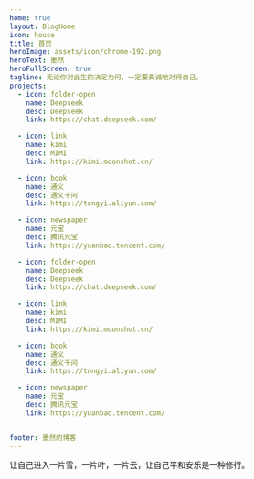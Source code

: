 ```yaml
---
home: true
layout: BlogHome
icon: house
title: 首页
heroImage: assets/icon/chrome-192.png
heroText: 墨然
heroFullScreen: true
tagline: 无论你对此生的决定为何，一定要真诚地对待自己。
projects:
  - icon: folder-open
    name: Deepseek
    desc: Deepseek
    link: https://chat.deepseek.com/

  - icon: link
    name: kimi
    desc: MIMI
    link: https://kimi.moonshot.cn/

  - icon: book
    name: 通义
    desc: 通义千问
    link: https://tongyi.aliyun.com/

  - icon: newspaper
    name: 元宝
    desc: 腾讯元宝
    link: https://yuanbao.tencent.com/

  - icon: folder-open
    name: Deepseek
    desc: Deepseek
    link: https://chat.deepseek.com/

  - icon: link
    name: kimi
    desc: MIMI
    link: https://kimi.moonshot.cn/

  - icon: book
    name: 通义
    desc: 通义千问
    link: https://tongyi.aliyun.com/

  - icon: newspaper
    name: 元宝
    desc: 腾讯元宝
    link: https://yuanbao.tencent.com/


footer: 墨然的博客
---
```


让自己进入一片雪，一片叶，一片云，让自己平和安乐是一种修行。
